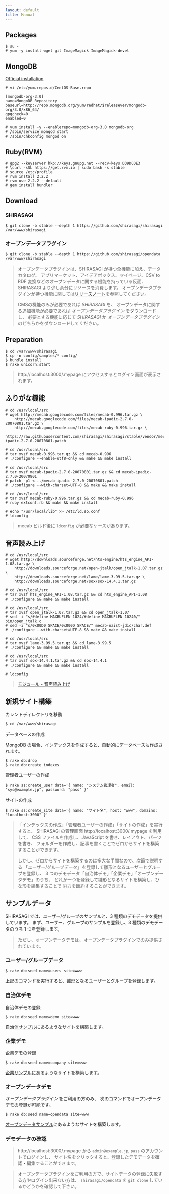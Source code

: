 ```yaml
---
layout: default
title: Manual
---
```


## Packages

```
$ su -
# yum -y install wget git ImageMagick ImageMagick-devel
```

## MongoDB

[Official installation](http://docs.mongodb.org/manual/installation/)

```
# vi /etc/yum.repos.d/CentOS-Base.repo
```

```
[mongodb-org-3.0]
name=MongoDB Repository
baseurl=http://repo.mongodb.org/yum/redhat/$releasever/mongodb-org/3.0/x86_64/
gpgcheck=0
enabled=0
```

```
# yum install -y --enablerepo=mongodb-org-3.0 mongodb-org
# /sbin/service mongod start
# /sbin/chkconfig mongod on
```

## Ruby(RVM)

```
# gpg2 --keyserver hkp://keys.gnupg.net --recv-keys D39DC0E3
# \curl -sSL https://get.rvm.io | sudo bash -s stable
# source /etc/profile
# rvm install 2.2.2
# rvm use 2.2.2 --default
# gem install bundler
```

## Download

### SHIRASAGI

```
$ git clone -b stable --depth 1 https://github.com/shirasagi/shirasagi /var/www/shirasagi
```

### オープンデータプラグイン

```
$ git clone -b stable --depth 1 https://github.com/shirasagi/opendata /var/www/shirasagi
```

> オープンデータプラグインは、SHIRASAGI が持つ全機能に加え、データカタログ、
> アプリマーケット、アイデアボックス、マイページ、CSV to RDF 変換などのオープンデータに関する機能を持っている反面、
> SHIRASAGI より少し余分にリソースを消費します。
> オープンデータプラグインが持つ機能に関しては[リリースノート](http://www.ss-proj.org/release/284.html)を参照してください。
>
> CMSの機能のみが必要であれば *SHIRASAGI* を、
> オープンデータに関する追加機能が必要であれば *オープンデータプラグイン* をダウンロードし、
> 必要とする機能に応じて *SHIRASAGI* か *オープンデータプラグイン* のどちらかをダウンロードしてください。

## Preparation

```
$ cd /var/www/shirasagi
$ cp -n config/samples/* config/
$ bundle install
$ rake unicorn:start
```

> http://localhost:3000/.mypage にアクセスするとログイン画面が表示されます。

## ふりがな機能

```
# cd /usr/local/src
# wget http://mecab.googlecode.com/files/mecab-0.996.tar.gz \
    http://mecab.googlecode.com/files/mecab-ipadic-2.7.0-20070801.tar.gz \
    http://mecab.googlecode.com/files/mecab-ruby-0.996.tar.gz \
    https://raw.githubusercontent.com/shirasagi/shirasagi/stable/vendor/mecab/mecab-ipadic-2.7.0-20070801.patch

# cd /usr/local/src
# tar xvzf mecab-0.996.tar.gz && cd mecab-0.996
# ./configure --enable-utf8-only && make && make install

# cd /usr/local/src
# tar xvzf mecab-ipadic-2.7.0-20070801.tar.gz && cd mecab-ipadic-2.7.0-20070801
# patch -p1 < ../mecab-ipadic-2.7.0-20070801.patch
# ./configure --with-charset=UTF-8 && make && make install

# cd /usr/local/src
# tar xvzf mecab-ruby-0.996.tar.gz && cd mecab-ruby-0.996
# ruby extconf.rb && make && make install

# echo "/usr/local/lib" >> /etc/ld.so.conf
# ldconfig
```

> mecab ビルド後に `ldconfig` が必要なケースがあります。

## 音声読み上げ

```
# cd /usr/local/src
# wget http://downloads.sourceforge.net/hts-engine/hts_engine_API-1.08.tar.gz \
    http://downloads.sourceforge.net/open-jtalk/open_jtalk-1.07.tar.gz \
    http://downloads.sourceforge.net/lame/lame-3.99.5.tar.gz \
    http://downloads.sourceforge.net/sox/sox-14.4.1.tar.gz

# cd /usr/local/src
# tar xvzf hts_engine_API-1.08.tar.gz && cd hts_engine_API-1.08
# ./configure && make && make install

# cd /usr/local/src
# tar xvzf open_jtalk-1.07.tar.gz && cd open_jtalk-1.07
# sed -i "s/#define MAXBUFLEN 1024/#define MAXBUFLEN 10240/" bin/open_jtalk.c
# sed -i "s/0x00D0 SPACE/0x000D SPACE/" mecab-naist-jdic/char.def
# ./configure --with-charset=UTF-8 && make && make install

# cd /usr/local/src
# tar xvzf lame-3.99.5.tar.gz && cd lame-3.99.5
# ./configure && make && make install

# cd /usr/local/src
# tar xvzf sox-14.4.1.tar.gz && cd sox-14.4.1
# ./configure && make && make install

# ldconfig
```

> [モジュール - 音声読み上げ](../features/voice.html)

## 新規サイト構築

カレントディレクトリを移動

```
$ cd /var/www/shirasagi
```

データベースの作成

MongoDB の場合、インデックスを作成すると、自動的にデータベースも作成されます。

```
$ rake db:drop
$ rake db:create_indexes
```

管理者ユーザーの作成

```
$ rake ss:create_user data='{ name: "システム管理者", email: "sys@example.jp", password: "pass" }'
```

サイトの作成

```
$ rake ss:create_site data='{ name: "サイト名", host: "www", domains: "localhost:3000" }'
```

> 「インデックスの作成」「管理者ユーザーの作成」「サイトの作成」を実行すると、
> SHIRASAGI の管理画面 http://localhost:3000/.mypage を利用して、
> CSS ファイルを作成し、JavaScript を書き、レイアウト、パーツを書き、
> フォルダーを作成し、記事を書くことでゼロからサイトを構築することができます。
>
> しかし、ゼロからサイトを構築するのは多大な手間なので、次節で説明する
> 「ユーザー/グループデータ」を登録して雛形となるユーザーとグループを登録し、
> 3 つのデモデータ「自治体デモ」「企業デモ」「オープンデータデモ」のうち、
> どれか一つを登録して雛形となるサイトを構築し、ひな形を編集することで
> 労力を節約することができます。

## サンプルデータ

SHIRASAGI では、ユーザー/グループのサンプルと、3 種類のデモデータを提供しています。
まず、ユーザー、グループのサンプルを登録し、3 種類のデモデータのうち 1 つを登録します。

> ただし、オープンデータデモは、オープンデータプラグインでのみ提供されています。

### ユーザー/グループデータ

```
$ rake db:seed name=users site=www
```

上記のコマンドを実行すると、雛形となるユーザーとグループを登録します。

### 自治体デモ

自治体デモの登録

```
$ rake db:seed name=demo site=www
```

[自治体サンプル](http://demo.ss-proj.org/)にあるようなサイトを構築します。

### 企業デモ

企業デモの登録

```
$ rake db:seed name=company site=www
```

[企業サンプル](http://company.demo.ss-proj.org/)にあるようなサイトを構築します。

### オープンデータデモ

*オープンデータプラグイン* をご利用の方のみ、
次のコマンドでオープンデータデモの登録が可能です。

```
$ rake db:seed name=opendata site=www
```

[オープンデータサンプル](http://opendata.demo.ss-proj.org/)にあるようなサイトを構築します。

### デモデータの確認

> http://localhost:3000/.mypage から `admin@example.jp`, `pass` のアカウントでログインし、
サイト名をクリックすると、登録したデモデータを確認・編集することができます。

> オープンデータプラグインをご利用の方で、サイトデータの登録に失敗する方やログイン出来ない方は、
> `shirasagi/opendata` を `git clone` しているかどうかを確認して下さい。
